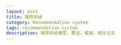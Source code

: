 ```yaml
---
layout: post
title: 推荐系统
category: Recommendation system
tags: recommendation system
description: 推荐系统模型，算法，框架，相关论文
---
```


